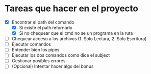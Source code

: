 # Tareas que hacer en el proyecto

- [x] Encontrar el path del comando
  - [x] Si existe el path retornarlo
  - [x] Si no chequear que el cmd no se un programa en la ruta
- [ ] Chequear acceso a los archivos (1. Solo Lectura, 2. Solo Escritura)
- [ ] Ejecutar comandos
- [ ] Entender bien los pipes 
- [ ] Ejecutar los dos comandos como dice el subject
- [ ] Gestionar posibles errores
- [ ] (Opcional) Intentar hacer algo del bonus 